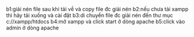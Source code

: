 b1:giải nén file sau khi tải về và copy file đc giải nén
b2:nếu chưa tải xampp thì hãy tải xuống và cài đặt
b3:di chuyển file đc giải nén đến thư mục c://xampp/htdocs
b4:mở xampp và click start ở dòng apache
b5:click vào admin ở dòng apache
